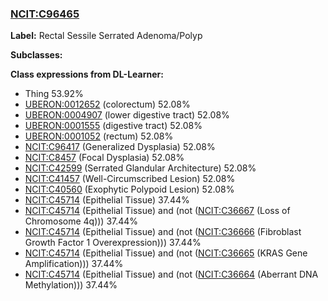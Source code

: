
### [NCIT:C96465](http://purl.obolibrary.org/obo/NCIT_C96465)
**Label:** Rectal Sessile Serrated Adenoma/Polyp

**Subclasses:** 

**Class expressions from DL-Learner:**

- Thing 53.92%
- [UBERON:0012652](http://purl.obolibrary.org/obo/UBERON_0012652) (colorectum) 52.08%
- [UBERON:0004907](http://purl.obolibrary.org/obo/UBERON_0004907) (lower digestive tract) 52.08%
- [UBERON:0001555](http://purl.obolibrary.org/obo/UBERON_0001555) (digestive tract) 52.08%
- [UBERON:0001052](http://purl.obolibrary.org/obo/UBERON_0001052) (rectum) 52.08%
- [NCIT:C96417](http://purl.obolibrary.org/obo/NCIT_C96417) (Generalized Dysplasia) 52.08%
- [NCIT:C8457](http://purl.obolibrary.org/obo/NCIT_C8457) (Focal Dysplasia) 52.08%
- [NCIT:C42599](http://purl.obolibrary.org/obo/NCIT_C42599) (Serrated Glandular Architecture) 52.08%
- [NCIT:C41457](http://purl.obolibrary.org/obo/NCIT_C41457) (Well-Circumscribed Lesion) 52.08%
- [NCIT:C40560](http://purl.obolibrary.org/obo/NCIT_C40560) (Exophytic Polypoid Lesion) 52.08%
- [NCIT:C45714](http://purl.obolibrary.org/obo/NCIT_C45714) (Epithelial Tissue) 37.44%
- [NCIT:C45714](http://purl.obolibrary.org/obo/NCIT_C45714) (Epithelial Tissue) and (not ([NCIT:C36667](http://purl.obolibrary.org/obo/NCIT_C36667) (Loss of Chromosome 4q))) 37.44%
- [NCIT:C45714](http://purl.obolibrary.org/obo/NCIT_C45714) (Epithelial Tissue) and (not ([NCIT:C36666](http://purl.obolibrary.org/obo/NCIT_C36666) (Fibroblast Growth Factor 1 Overexpression))) 37.44%
- [NCIT:C45714](http://purl.obolibrary.org/obo/NCIT_C45714) (Epithelial Tissue) and (not ([NCIT:C36665](http://purl.obolibrary.org/obo/NCIT_C36665) (KRAS Gene Amplification))) 37.44%
- [NCIT:C45714](http://purl.obolibrary.org/obo/NCIT_C45714) (Epithelial Tissue) and (not ([NCIT:C36664](http://purl.obolibrary.org/obo/NCIT_C36664) (Aberrant DNA Methylation))) 37.44%


